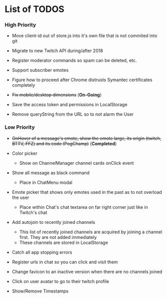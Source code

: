 # List of TODOS

### High Priority
* Move client-id out of store.js into it's own file that is not commited into git

* Migrate to new Twitch API during/after 2018

* Register moderator commands so spam can be deleted, etc.

* Support subscriber emotes

* Figure how to proceed after Chrome distrusts Symantec certificates completely

* ~~Fix mobile/desktop dimensions~~ (**On-Going**)

* Save the access token and permissions in LocalStorage

* Remove queryString from the URL so to not alarm the User

### Low Priority
* ~~OnHover of a message's emote, show the emote large, its origin (twitch, BTTV, FFZ) and its code (PogChamp)~~ (**Completed**)

* Color picker
    * Show on ChannelManager channel cards onClick event

* Show all message as black command
    * Place in ChatMenu modal

* Emote picker that shows only emotes used in the past as to not overload the user
    * Place within Chat's chat textarea on far right corner just like in Twitch's chat
  
* Add autojoin to recently joined channels
    * This list of recently joined channels are acquired by joining a channel first. They are not added immediately
    * These channels are stored in LocalStorage

* Catch all app stopping errors 

* Register urls in chat so you can click and visit them

* Change favicon to an inactive version when there are no channels joined

* Click on user avatar to go to their twitch profile

* Show/Remove Timestamps